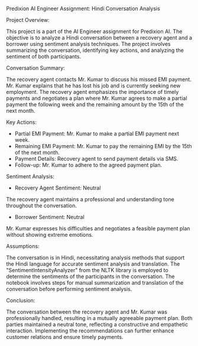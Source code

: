Predixion AI Engineer Assignment: Hindi Conversation Analysis


Project Overview:

This project is a part of the AI Engineer assignment for Predixion AI. The objective is to analyze a Hindi conversation between a recovery agent and a borrower using sentiment analysis techniques. The project involves summarizing the conversation, identifying key actions, and analyzing the sentiment of both participants.


Conversation Summary:

The recovery agent contacts Mr. Kumar to discuss his missed EMI payment. Mr. Kumar explains that he has lost his job and is currently seeking new employment. The recovery agent emphasizes the importance of timely payments and negotiates a plan where Mr. Kumar agrees to make a partial payment the following week and the remaining amount by the 15th of the next month.


Key Actions:
- Partial EMI Payment: Mr. Kumar to make a partial EMI payment next week.
- Remaining EMI Payment: Mr. Kumar to pay the remaining EMI by the 15th of the next month.
- Payment Details: Recovery agent to send payment details via SMS.
- Follow-up: Mr. Kumar to adhere to the agreed payment plan.

Sentiment Analysis:

- Recovery Agent Sentiment: Neutral
  
The recovery agent maintains a professional and understanding tone throughout the conversation.
  
- Borrower Sentiment: Neutral
  
Mr. Kumar expresses his difficulties and negotiates a feasible payment plan without showing extreme emotions.

  
Assumptions:

The conversation is in Hindi, necessitating analysis methods that support the Hindi language for accurate sentiment analysis and translation.
The "SentimentIntensityAnalyzer" from the NLTK library is employed to determine the sentiments of the participants in the conversation.
The notebook involves steps for manual summarization and translation of the conversation before performing sentiment analysis.


Conclusion:

The conversation between the recovery agent and Mr. Kumar was professionally handled, resulting in a mutually agreeable payment plan. Both parties maintained a neutral tone, reflecting a constructive and empathetic interaction. Implementing the recommendations can further enhance customer relations and ensure timely payments.

